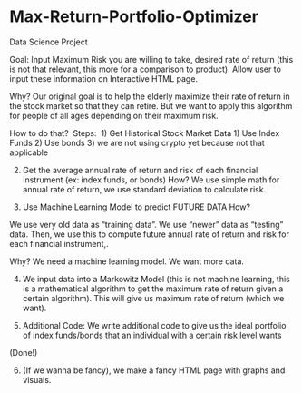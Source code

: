 # Max-Return-Portfolio-Optimizer
Data Science Project 

Goal: Input Maximum Risk you are willing to take, desired rate of return (this is not that relevant, this more for a comparison to product). Allow user to input these information on Interactive HTML page.

Why? Our original goal is to help the elderly maximize their rate of return in the stock market so that they can retire. But we want to apply this algorithm for people of all ages depending on their maximum risk.

How to do that?  Steps:  1) Get Historical Stock Market Data 
	1) Use Index Funds 
	2) Use bonds
	3) we are not using crypto yet because not that applicable

2. Get the average annual rate of return and risk of each financial instrument (ex: index funds, or bonds)
How?
We use simple math for annual rate of return, we use standard deviation to calculate risk.

3. Use Machine Learning Model to predict FUTURE DATA
How?

We use very old data as “training data”. We use “newer” data as “testing” data. Then, we use this to compute future annual rate of return and risk for each financial instrument,.

Why?
 We need a machine learning model. We want more data.

4. We input data into a Markowitz Model (this is not machine learning, this is a mathematical algorithm to get the maximum rate of return given a certain algorithm). This will give us maximum rate of return (which we want).

5. Additional Code: We write additional code to give us the ideal portfolio of index funds/bonds that an individual with a certain risk level wants

(Done!)

6. (If we wanna be fancy), we make a fancy HTML page with graphs and visuals. 
